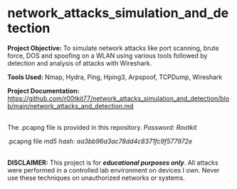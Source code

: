 # network_attacks_simulation_and_detection
**Project Objective:** To simulate network attacks like port scanning, brute force, DOS and spoofing on a WLAN using various tools followed by detection and analysis of attacks with Wireshark.

**Tools Used:** Nmap, Hydra, Ping, Hping3, Arpspoof, TCPDump, Wireshark

**Project Documentation:** https://github.com/r00tkit77/network_attacks_simulation_and_detection/blob/main/network_attacks_and_detection.md
<br><br>

The .pcapng file is provided in this repository.
*Password: Rootkit*

.pcapng file *md5 hash: aa3bb96a3ac78dd4c8371fc9f577972e*
<br><br>

**DISCLAIMER:** This project is for ***educational purposes only***. All attacks were performed in a controlled lab environment on devices I own. Never use these techniques on unauthorized networks or systems.
